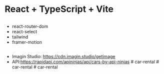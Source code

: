 # React + TypeScript + Vite

##

- react-router-dom
- react-select
- tailwind
- framer-motion

##

- Imagin Studio: https://cdn.imagin.studio/getimage
- API:https://rapidapi.com/apininjas/api/cars-by-api-ninjas
#   c a r - r e n t a l  
 #   c a r - r e n t a l  
 #   c a r - r e n t a l  
 